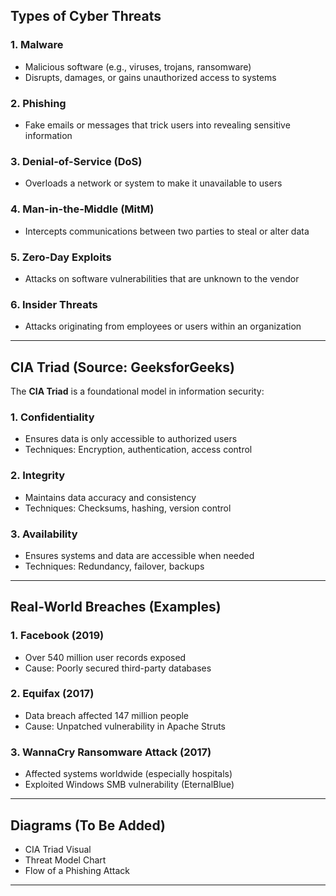 
## Types of Cyber Threats

### 1. Malware
- Malicious software (e.g., viruses, trojans, ransomware)
- Disrupts, damages, or gains unauthorized access to systems

### 2. Phishing
- Fake emails or messages that trick users into revealing sensitive information

### 3. Denial-of-Service (DoS)
- Overloads a network or system to make it unavailable to users

### 4. Man-in-the-Middle (MitM)
- Intercepts communications between two parties to steal or alter data

### 5. Zero-Day Exploits
- Attacks on software vulnerabilities that are unknown to the vendor

### 6. Insider Threats
- Attacks originating from employees or users within an organization

---

## CIA Triad (Source: GeeksforGeeks)

The **CIA Triad** is a foundational model in information security:

### 1. Confidentiality
- Ensures data is only accessible to authorized users
- Techniques: Encryption, authentication, access control

### 2. Integrity
- Maintains data accuracy and consistency
- Techniques: Checksums, hashing, version control

### 3. Availability
- Ensures systems and data are accessible when needed
- Techniques: Redundancy, failover, backups

---

## Real-World Breaches (Examples)

### 1. Facebook (2019)
- Over 540 million user records exposed
- Cause: Poorly secured third-party databases

### 2. Equifax (2017)
- Data breach affected 147 million people
- Cause: Unpatched vulnerability in Apache Struts

### 3. WannaCry Ransomware Attack (2017)
- Affected systems worldwide (especially hospitals)
- Exploited Windows SMB vulnerability (EternalBlue)

---

## Diagrams (To Be Added)
- CIA Triad Visual
- Threat Model Chart
- Flow of a Phishing Attack

---